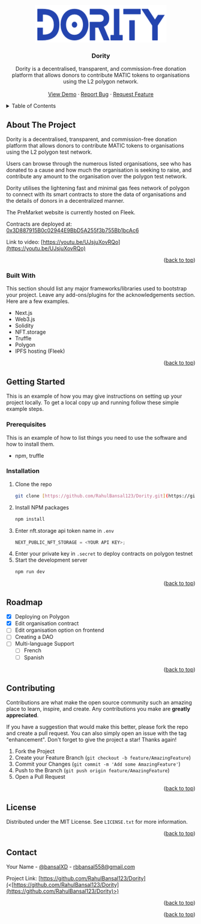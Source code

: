 <div id="top"></div>

<!-- PROJECT LOGO -->
<br />
<div align="center">
  <a href="https://github.com/RahulBansal123/PreMarket/blob/main/public/assets/images/logo.png">
    <img src="public/assets/images/logo.png" alt="Logo" width="350" height="100">
  </a>

  <h3 align="center">Dority</h3>

  <p align="center">
Dority is a decentralised, transparent, and commission-free donation platform that allows donors to contribute MATIC tokens to organisations using the L2 polygon network.
    <br />
    <br />
    <a href="https://dority.on.fleek.co/">View Demo</a>
    ·
    <a href="https://github.com/RahulBansal123/Dority/issues">Report Bug</a>
    ·
    <a href="https://github.com/RahulBansal123/Dority/issues">Request Feature</a>
  </p>
</div>

<!-- TABLE OF CONTENTS -->
<details>
  <summary>Table of Contents</summary>
  <ol>
    <li>
      <a href="#about-the-project">About The Project</a>
      <ul>
        <li><a href="#built-with">Built With</a></li>
      </ul>
    </li>
    <li>
      <a href="#getting-started">Getting Started</a>
      <ul>
        <li><a href="#prerequisites">Prerequisites</a></li>
        <li><a href="#installation">Installation</a></li>
      </ul>
    </li>
    <li><a href="#roadmap">Roadmap</a></li>
    <li><a href="#contributing">Contributing</a></li>
    <li><a href="#license">License</a></li>
    <li><a href="#contact">Contact</a></li>
  </ol>
</details>

<!-- ABOUT THE PROJECT -->

## About The Project

Dority is a decentralised, transparent, and commission-free donation platform that allows donors to contribute MATIC tokens to organisations using the L2 polygon test network.

Users can browse through the numerous listed organisations, see who has donated to a cause and how much the organisation is seeking to raise, and contribute any amount to the organisation over the polygon test network.

Dority utilises the lightening fast and minimal gas fees network of polygon to connect with its smart contracts to store the data of organisations and the details of donors in a decentralized manner.

The PreMarket website is currently hosted on Fleek.

Contracts are deployed at: [0x3D887915B0c02944E9BbD5A255f3b755Bb1bcAc6](https://mumbai.polygonscan.com/address/0x3D887915B0c02944E9BbD5A255f3b755Bb1bcAc6)

Link to video: [https://youtu.be/UJsjuXovRQo](https://youtu.be/UJsjuXovRQo)

<p align="right">(<a href="#top">back to top</a>)</p>

### Built With

This section should list any major frameworks/libraries used to bootstrap your project. Leave any add-ons/plugins for the acknowledgements section. Here are a few examples.

- Next.js
- Web3.js
- Solidity
- NFT.storage
- Truffle
- Polygon
- IPFS hosting (Fleek)

<p align="right">(<a href="#top">back to top</a>)</p>

<!-- GETTING STARTED -->

## Getting Started

This is an example of how you may give instructions on setting up your project locally.
To get a local copy up and running follow these simple example steps.

### Prerequisites

This is an example of how to list things you need to use the software and how to install them.

- npm, truffle

### Installation

1. Clone the repo
   ```sh
   git clone [https://github.com/RahulBansal123/Dority.git](https://github.com/RahulBansal123/Dority)
   ```
2. Install NPM packages
   ```sh
   npm install
   ```
3. Enter nft.storage api token name in `.env`
   ```js
   NEXT_PUBLIC_NFT_STORAGE = <YOUR API KEY>;
   ```
4. Enter your private key in `.secret` to deploy contracts on polygon testnet
5. Start the development server
   ```sh
   npm run dev
   ```

<p align="right">(<a href="#top">back to top</a>)</p>

<!-- ROADMAP -->

## Roadmap

- [x] Deploying on Polygon
- [x] Edit organisation contract
- [ ] Edit organisation option on frontend
- [ ] Creating a DAO
- [ ] Multi-language Support
  - [ ] French
  - [ ] Spanish

<p align="right">(<a href="#top">back to top</a>)</p>

<!-- CONTRIBUTING -->

## Contributing

Contributions are what make the open source community such an amazing place to learn, inspire, and create. Any contributions you make are **greatly appreciated**.

If you have a suggestion that would make this better, please fork the repo and create a pull request. You can also simply open an issue with the tag "enhancement".
Don't forget to give the project a star! Thanks again!

1. Fork the Project
2. Create your Feature Branch (`git checkout -b feature/AmazingFeature`)
3. Commit your Changes (`git commit -m 'Add some AmazingFeature'`)
4. Push to the Branch (`git push origin feature/AmazingFeature`)
5. Open a Pull Request

<p align="right">(<a href="#top">back to top</a>)</p>

<!-- LICENSE -->

## License

Distributed under the MIT License. See `LICENSE.txt` for more information.

<p align="right">(<a href="#top">back to top</a>)</p>

<!-- CONTACT -->

## Contact

Your Name - [@bansalXD](<[https://twitter.com/bansalXD](https://twitter.com/BansalXD)>) - rbbansal558@gmail.com

Project Link: [https://github.com/RahulBansal123/Dority](<[https://github.com/RahulBansal123/Dority](https://github.com/RahulBansal123/Dority)>)

<p align="right">(<a href="#top">back to top</a>)</p>

<p align="right">(<a href="#top">back to top</a>)</p>
